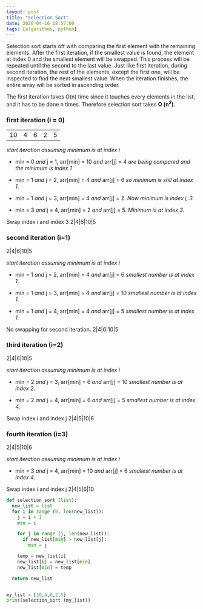 ```yaml
---
layout: post
title: "Selection Sort"
date: 2020-04-16 18:57:00
tags: [algorithms, python]
---
```


Selection sort starts off with comparing the first element with the remaining elements. After the first iteration, if the smallest value is found, the element at index 0 and the smallest element will be swapped. This process will be repeated until the second to the last value. Just like first iteration, during second iteration, the rest of the elements, except the first one, will be inspected to find the next smallest value. When the iteration finishes, the entire array will be sorted in ascending order.

The first iteration takes O(n) time since it touches every elements in the list, and it has to be done n times. Therefore selection sort takes **O (n<sup>2</sup>)**.

### first iteration (i = 0)

| | | | | |
|-|-|-|-|-|
|10|4|6|2|5|

*start iteration assuming minimum is at index i*
- min = 0 *and* j = 1, arr[min] = 10 *and* arr[j] = 4 *are being compared and the minimum is index 1*

- min = 1 *and* j = 2, arr[min] = 4 *and* arr[j] = 6 *so minimum is still at index 1.*

- min = 1 *and* j = 3, arr[min] = 4 *and* arr[j] = 2. *Now minimum is index j, 3.*

- min = 3 *and* j = 4, arr[min] = 2 *and* arr[j] = 5. *Minimum is at index 3.*

Swap index i and index 3
2|4|6|10|5


### second iteration (i=1)

2|4|6|10|5

*start iteration assuming minimum is at index i*

- min = 1 *and* j = 2, arr[min] = 4 *and* arr[j] = 6 *smallest number is at index 1.*

- min = 1 *and* j = 3, arr[min] = 4 *and* arr[j] = 10 *smallest number is at index 1.*

- min = 1 *and* j = 4, arr[min] = 4 *and* arr[j] = 5 *smallest number is at index 1.*

No swapping for second iteration.
2|4|6|10|5


### third iteration (i=2)

2|4|6|10|5


*start iteration assuming minimum is at index i*

- min = 2 *and* j = 3, arr[min] = 6 *and* arr[j] = 10 *smallest number is at index 2.*

- min = 2 *and* j = 4, arr[min] = 6 *and* arr[j] = 5 *smallest number is at index 4.*

Swap index i and index j
2|4|5|10|6


### fourth iteration (i=3)

2|4|5|10|6


*start iteration assuming minimum is at index i*

- min = 3 *and* j = 4, arr[min] = 10 *and* arr[j] = 6 *smallest number is at index 4.*

Swap index i and index j
2|4|5|6|10



```python
def selection_sort (list):
  new_list = list
  for i in range (0, len(new_list)):
    j = i + 1
    min = i

    for j in range (j, len(new_list)):
      if new_list[min] > new_list[j]:
        min = j

    temp = new_list[i]
    new_list[i] = new_list[min]
    new_list[min] = temp

  return new_list


my_list = [10,4,6,2,5]
print(selection_sort (my_list))
```
